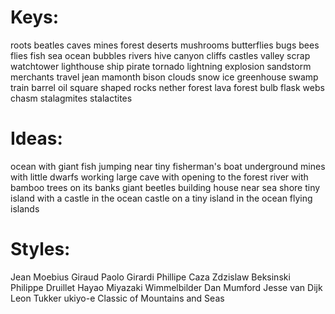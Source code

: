 # Keys:

roots
beatles
caves
mines
forest
deserts
mushrooms
butterflies
bugs
bees
flies
fish
sea
ocean
bubbles
rivers
hive
canyon 
cliffs
castles
valley
scrap
watchtower
lighthouse
ship
pirate
tornado
lightning
explosion
sandstorm
merchants
travel
jean
mamonth
bison
clouds
snow
ice
greenhouse
swamp
train
barrel
oil
square shaped
rocks
nether forest
lava forest
bulb
flask
webs
chasm
stalagmites
stalactites

# Ideas:

ocean with giant fish jumping near tiny fisherman's boat
underground mines with little dwarfs working
large cave with opening to the forest
river with bamboo trees on its banks
giant beetles building house near sea shore
tiny island with a castle in the ocean
castle on a tiny island in the ocean
flying islands

# Styles:

Jean Moebius Giraud
Paolo Girardi
Phillipe Caza
Zdzislaw Beksinski
Philippe Druillet
Hayao Miyazaki
Wimmelbilder
Dan Mumford
Jesse van Dijk
Leon Tukker
ukiyo-e
Classic of Mountains and Seas
